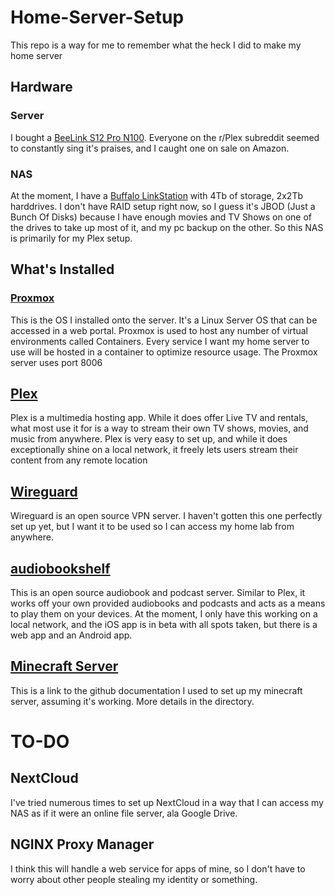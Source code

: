 # Home-Server-Setup

This repo is a way for me to remember what the heck I did to make my home server

## Hardware

### Server

I bought a [BeeLink S12 Pro N100](https://www.amazon.com/Beelink-Desktop-Computer-Support-Ethernet/dp/B0BVLS7ZHP/ref=sr_1_3?dib=eyJ2IjoiMSJ9.NQi4lTF4g3Oov9zjBE9EXJnjBya5leBJDp4c3XQOsDthuXufHfBHrYOjpk_Fv3pot9Ak16hh-Ex-Uw6hlZ93wN7m9zbSlzkL1PESiTcUiA36JpbkMAFQsidPQO1d-Vrl5smYcK0sMcJHiheCrcQ4BvGxMKqL4V_jRV5-zzbGHlAwyj1Zea8TwaeM4DzX9jUD4rMdrlxFbD69gqF0muZbEJ5vcNJzLqtZCR839cnajv4.Bd_wVUXUmwmrZA9u4lIBZgfDbmG_iQ2WTxZonjVi0qw&dib_tag=se&keywords=beelink%2Bs12&qid=1728489211&sr=8-3&th=1). Everyone on the r/Plex subreddit seemed to constantly sing it's praises, and I caught one on sale on Amazon.  

### NAS

At the moment, I have a [Buffalo LinkStation](https://www.newegg.com/buffalo-ls720d0402b/p/N82E16822165855?Item=N82E16822165855) with 4Tb of storage, 2x2Tb harddrives. I don't have RAID setup right now, so I guess it's JBOD (Just a Bunch Of Disks) because I have enough movies and TV Shows on one of the drives to take up most of it, and my pc backup on the other. So this NAS is primarily for my Plex setup.

## What's Installed

### [Proxmox](https://www.proxmox.com/en/)

This is the OS I installed onto the server. It's a Linux Server OS that can be accessed in a web portal. Proxmox is used to host any number of virtual environments called Containers. Every service I want my home server to use will be hosted in a container to optimize resource usage. The Proxmox server uses port 8006

## [Plex](https://www.plex.tv)

Plex is a multimedia hosting app. While it does offer Live TV and rentals, what most use it for is a way to stream their own TV shows, movies, and music from anywhere. Plex is very easy to set up, and while it does exceptionally shine on a local network, it freely lets users stream their content from any remote location

## [Wireguard](https://www.wireguard.com/)

Wireguard is an open source VPN server. I haven't gotten this one perfectly set up yet, but I want it to be used so I can access my home lab from anywhere.

## [audiobookshelf](https://www.audiobookshelf.org/)

This is an open source audiobook and podcast server. Similar to Plex, it works off your own provided audiobooks and podcasts and acts as a means to play them on your devices. At the moment, I only have this working on a local network, and the iOS app is in beta with all spots taken, but there is a web app and an Android app.

## [Minecraft Server](https://github.com/gummiflip/minecraft-server-Proxmox)

This is a link to the github documentation I used to set up my minecraft server, assuming it's working. More details in the directory.

# TO-DO

## NextCloud

I've tried numerous times to set up NextCloud in a way that I can access my NAS as if it were an online file server, ala Google Drive. 

## NGINX Proxy Manager

I think this will handle a web service for apps of mine, so I don't have to worry about other people stealing my identity or something.

